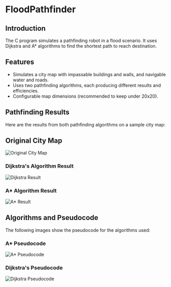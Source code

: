 # FloodPathfinder

## Introduction
The C program simulates a pathfinding robot in a flood scenario. It uses Dijkstra and A* algorithms to find the shortest path to reach destination.

## Features
- Simulates a city map with impassable buildings and walls, and navigable water and roads.
- Uses two pathfinding algorithms, each producing different results and efficiencies.
- Configurable map dimensions (recommended to keep under 20x20).

## Pathfinding Results
Here are the results from both pathfinding algorithms on a sample city map:

## Original City Map
![Original City Map](https://github.com/Yoochang-Kim/FloodPathfinder/blob/main/srcs/img/original%20city%20map.png)

### Dijkstra's Algorithm Result
![Dijkstra Result](https://github.com/Yoochang-Kim/FloodPathfinder/blob/main/srcs/img/Dijkstra%20result.png)

### A* Algorithm Result
![A* Result](https://github.com/Yoochang-Kim/FloodPathfinder/blob/main/srcs/img/a%20star%20result.png)

## Algorithms and Pseudocode
The following images show the pseudocode for the algorithms used:

### A* Pseudocode
![A* Pseudocode](https://github.com/Yoochang-Kim/FloodPathfinder/blob/main/srcs/img/astar_pseudocode.png)

### Dijkstra's Pseudocode
![Dijkstra Pseudocode](https://github.com/Yoochang-Kim/FloodPathfinder/blob/main/srcs/img/dijkstra_pseudocode.png)



